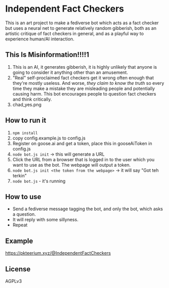 # Independent Fact Checkers
This is an art project to make a fediverse bot which acts as a fact checker
but uses a neural net to generate relatively random gibberish, both as an
artistic critique of fact checkers in general, and as a playful way to
experience human/AI interaction.

## This Is Misinformation!!!!1

1. This is an AI, it generates gibberish, it is highly unlikely that anyone
is going to consider it anything other than an amusement.
2. "Real" self-proclaimed fact checkers get it wrong often enough that they're
mostly useless. And worse, *they claim to know the truth* so every time they
make a mistake they are misleading people and potentially causing harm. This
bot encourages people to question fact checkers and think critically.
3. chad_yes.png

## How to run it
1. `npm install`
2. copy config.example.js to config.js
3. Register on goose.ai and get a token, place this in gooseAiToken in config.js
4. `node bot.js init` -> this will generate a URL
5. Click the URL from a browser that is logged in to the user which you want to
use as the bot. The webpage will output a token.
6. `node bot.js init <the token from the webpage>` -> it will say "Got teh terkin"
7. `node bot.js` - it's running

## How to use

* Send a fediverse message tagging the bot, and only the bot, which asks a question.
* It will reply with some sillyness.
* Repeat

## Example

https://pkteerium.xyz/@IndependentFactCheckers

## License

AGPLv3